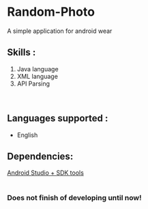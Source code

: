 # Random-Photo
A simple application for android wear 

## Skills : 

1. Java language<br />
2. XML language<br />
3. API Parsing<br />

<br />


## Languages supported :

- English<br />


## Dependencies:

[Android Studio + SDK tools](https://developer.android.com/studio/)<br />
<br />

### Does not finish of developing until now!
